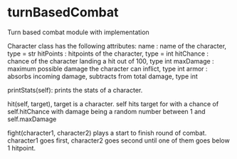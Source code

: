 # turnBasedCombat
Turn based combat module with implementation

Character class has the following attributes: 
name : name of the character, type = str
hitPoints : hitpoints of the character, type = int
hitChance : chance of the character landing a hit out of 100, type int
maxDamage : maximum possible damage the character can inflict, type int
armor : absorbs incoming damage, subtracts from total damage, type int

printStats(self):
prints the stats of a character.

hit(self, target), target is a character.
self hits target for with a chance of self.hitChance with damage being a random number between 1 and self.maxDamage

fight(character1, character2)
plays a start to finish round of combat. character1 goes first, character2 goes second until one of them goes below 1 hitpoint.
